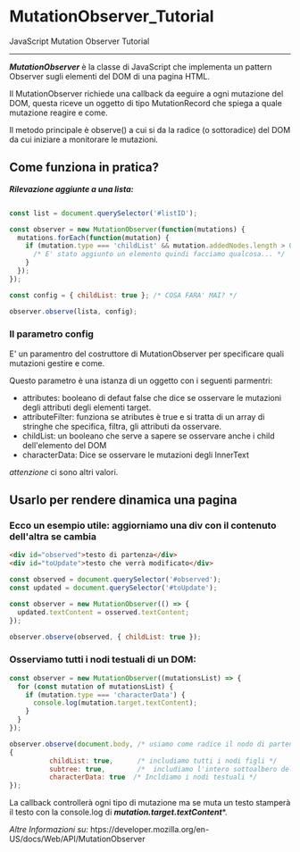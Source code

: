 # MutationObserver_Tutorial
JavaScript Mutation Observer Tutorial

---

***MutationObserver*** è la classe di JavaScript che implementa un pattern Observer sugli elementi del DOM di una pagina HTML. 

Il MutationObserver richiede una callback da eeguire a ogni mutazione del DOM, questa riceve un oggetto di tipo MutationRecord che spiega a quale mutazione reagire e come.

Il metodo principale è observe() a cui si da la radice (o sottoradice) del DOM da cui iniziare a monitorare le mutazioni.

## Come funziona in pratica?

***Rilevazione aggiunte a una lista:***

```javascript

const list = document.querySelector('#listID');

const observer = new MutationObserver(function(mutations) {
  mutations.forEach(function(mutation) {
    if (mutation.type === 'childList' && mutation.addedNodes.length > 0) {
      /* E' stato aggiunto un elemento quindi facciamo qualcosa... */
    }
  });    
});

const config = { childList: true }; /* COSA FARA' MAI? */

observer.observe(lista, config);
```

### Il parametro config

E' un paramentro del costruttore di MutationObserver per specificare quali mutazioni gestire e come. 

Questo parametro è una istanza di un oggetto con i seguenti parmentri:

- attributes: booleano di defaut false che dice se osservare le mutazioni degli attributi degli elementi target. 
- attributeFilter: funziona se atributes è true e si tratta di un array di stringhe che specifica, filtra, gli attributi da osservare.
- childList: un booleano che serve a sapere se osservare anche i child dell'elemento del DOM
- characterData: Dice se osservare le mutazioni degli InnerText

_attenzione_ ci sono altri valori.


## Usarlo per rendere dinamica una pagina

### Ecco un esempio utile: aggiorniamo una div con il contenuto dell'altra se cambia

```html
<div id="observed">testo di partenza</div>
<div id="toUpdate">testo che verrà modificato</div>
```
```javascript
const observed = document.querySelector('#observed');
const updated = document.querySelector('#toUpdate');

const observer = new MutationObserver(() => {
  updated.textContent = osserved.textContent;
});

observer.observe(observed, { childList: true });
```

### Osserviamo tutti i nodi testuali di un DOM:

```javascript
const observer = new MutationObserver((mutationsList) => {
  for (const mutation of mutationsList) {
    if (mutation.type === 'characterData') {
      console.log(mutation.target.textContent);
    }
  }
});

observer.observe(document.body, /* usiamo come radice il nodo di partenza del body */
{ 
          childList: true,      /* includiamo tutti i nodi figli */
          subtree: true,        /*  includiamo l'intero sottoalbero del DOM */
          characterData: true  /* Incldiamo i nodi testuali */
});
```

La callback controllerà ogni tipo di mutazione ma se muta un testo stamperà il testo con la console.log di ***mutation.target.textContent****.

_Altre Informazioni su:_ htps://developer.mozilla.org/en-US/docs/Web/API/MutationObserver


